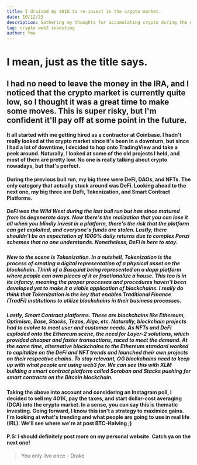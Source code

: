 ```yaml
---
title: I drained my 401K to re-invest in the crypto market.
date: 10/12/23
description: Gathering my thoughts for accumulating crypto during the down market.
tag: crypto web3 investing
author: You
---
```


# I mean, just as the title says.

## I had no need to leave the money in the IRA, and I noticed that the crypto market is currently quite low, so I thought it was a great time to make some moves. This is super risky, but I'm confident it'll pay off at some point in the future.

#### It all started with me getting hired as a contractor at Coinbase. I hadn't really looked at the crypto market since it's been in a downturn, but since I had a lot of downtime, I decided to hop onto TradingView and take a peek around. Naturally, I looked at some of the old projects I held, and most of them are pretty low. No one is really talking about crypto nowadays, but that's perfect.

#### During the previous bull run, my big three were DeFi, DAOs, and NFTs. The only category that actually stuck around was DeFi. Looking ahead to the next one, my big three are DeFi, Tokenization, and Smart Contract Platforms.

##### DeFi was the Wild West during the last bull run but has since matured from its degenerate days. Now there's the realization that you can lose it all when you blindly invest in a platform, there's the risk that the platform can get exploited, and everyone's funds are stolen. Lastly, there shouldn't be an expectation of 1000% daily returns due to complex Ponzi schemes that no one understands. Nonetheless, DeFi is here to stay.

##### New to the scene is Tokenization. In a nutshell, Tokenization is the process of creating a digital representation of a physical asset on the blockchain. Think of a Basquiat being represented on a dapp platform where people can own pieces of it or fractionalize a house. This too is in its infancy, meaning the proper processes and procedures haven't been developed yet to make it a viable application of blockchains. I really do think that Tokenization is the key that enables Traditional Finance (TradFi) institutions to utilize blockchains in their business processes.

##### Lastly, Smart Contract platforms. These are blockchains like Ethereum, Optimism, Base, Stacks, Tezos, Algo, etc. Naturally, blockchain projects had to evolve to meet user and customer needs. As NFTs and DeFi exploded onto the Ethereum scene, the need for Layer-2 solutions, which provided cheaper and faster transactions, raced to meet the demand. At the same time, alternative blockchains to the Ethereum standard worked to capitalize on the DeFi and NFT trends and launched their own projects on their respective chains. To stay relevant, OG blockchains need to keep up with what people are using web3 for. We can see this with XLM building a smart contract platform called Soroban and Stacks pushing for smart contracts on the Bitcoin blockchain.

#### Taking the above into account and considering an Instagram poll, I decided to sell my 401K, pay the taxes, and start dollar-cost averaging (DCA) into the crypto market. In a sense, you can say this is thematic investing. Going forward, I know this isn't a strategy to maximize gains. I'm looking at what's trending and what people are going to use in real life (IRL). We'll see where we're at post BTC-Halving ;)

#### P.S: I should definitely post more on my personal website. Catch ya on the next one!

> You only live once - Drake